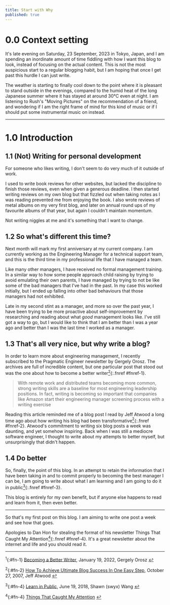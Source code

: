 ```yaml
---
title: Start with Why
published: true
---
```


# 0.0 Context setting
It's late evening on Saturday, 23 September, 2023 in Tokyo, Japan, and I am spending an inordinate amount of time fiddling with how I want this blog to look, instead of focusing on the actual content. This is not the most auspicious start to a regular blogging habit, but I am hoping that once I get past this hurdle I can just write. 

The weather is starting to finally cool down to the point where it is pleasant to stand outside in the evenings, compared to the humid heat of the long Japanese summer where it has stayed at around 30°C even at night. I am listening to Rush's "Moving Pictures" on the recommendation of a friend, and wondering if I am the right frame of mind for this kind of music or if I should put some instrumental music on instead.

* * *

# 1.0 Introduction

## 1.1 (Not) Writing for personal development

For someone who likes writing, I don't seem to do very much of it outside of work. 

I used to write book reviews for other websites, but lacked the discipline to finish those reviews, even when given a generous deadline. I then started writing reviews on my own blog but that fizzled out when taking notes as I was reading prevented me from enjoying the book. I also wrote reviews of metal albums on my very first blog, and later on annual round ups of my favourite albums of that year, but again I couldn't maintain momentum.

Not writing niggles at me and it's something that I want to change.

## 1.2 So what's different this time?

Next month will mark my first anniversary at my current company. I am currently working as the Engineering Manager for a technical support team, and this is the third time in my professional life that I have managed a team.

Like many other managers, I have received no formal management training. In a similar way to how some people approach child raising by trying to avoid emulating their own parents, I have managed by trying to not be like some of the bad managers that I've had in the past. In my case this worked initially, but I ended up falling into other bad behaviours that those managers had not exhibited.

Late in my second stint as a manager, and more so over the past year, I have been trying to be more proactive about self-improvement by researching and reading about what _good_ management looks like. I've still got a way to go, but I would like to think that I am better than I was a year ago and better than I was the last time I worked as a manager.

## 1.3 That's all very nice, but why write a blog?

In order to learn more about engineering management, I recently subscribed to the Pragmatic Engineer newsletter by Gergely Orosz. The archives are full of incredible content, but one particular post that stood out was the one about how to become a better writer[<sup>2</sup>](#fn-1){:.fnref #fnref-1}.

> With remote work and distributed teams becoming more common, strong writing skills are a baseline for most engineering leadership positions. In fact, writing is becoming so important that companies like Amazon start their engineering manager screening process with a writing exercise

Reading this article reminded me of a blog post I read by Jeff Atwood a long time ago about how writing his blog had been transformative[<sup>2</sup>](#fn-2){:.fnref #fnref-2}. Atwood's commitment to writing six blog posts a week was daunting, and yet somehow inspiring. Back when I was still a mediocre software engineer, I thought to write about my attempts to better myself, but unsurprisingly that didn't happen.

## 1.4 Do better

So, finally, the point of this blog. In an attempt to retain the information that I have been taking in and to commit properly to becoming the best manager I can be, I am going to write about what I am learning and I am going to do it in public[<sup>3</sup>](#fn-3){:.fnref #fnref-3}.

This blog is entirely for my own benefit, but if anyone else happens to read and learn from it, then even better.

* * *

So that's my first post on this blog. I am aiming to write one post a week and see how that goes. 

Apologies to Dan Hon for stealing the format of his newsletter Things That Caught My Attention[<sup>4</sup>](#fn-4){:.fnref #fnref-4}. It's a great newsletter about the internet and life and you should read it. 

* * *

<sup>1</sup>{:#fn-1} [Becoming a Better Writer](https://newsletter.pragmaticengineer.com/p/becoming-a-better-writer), January 19, 2022, Gergely Orosz [↩](#fnref-2)

<sup>2</sup>{:#fn-2} [How To Achieve Ultimate Blog Success In One Easy Step](https://blog.codinghorror.com/how-to-achieve-ultimate-blog-success-in-one-easy-step/), October 27, 2007, Jeff Atwood [↩](#fnref-2)

<sup>3</sup>{:#fn-4} [Learn in Public](https://www.swyx.io/learn-in-public), June 19, 2018, Shawn (swyx) Wang [↩](#fnref-3)

<sup>4</sup>{:#fn-4} [Things That Caught My Attention](https://newsletter.danhon.com/) [↩](#fnref-4)
